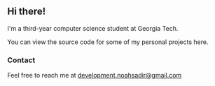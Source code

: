 ## Hi there!

I'm a third-year computer science student at Georgia Tech.

You can view the source code for some of my personal projects here.

### Contact
Feel free to reach me at development.noahsadir@gmail.com
